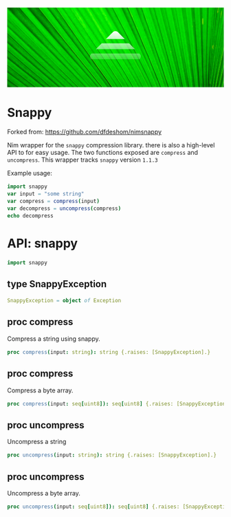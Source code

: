 ![Snappy Logo](docs/snappyLogo.png)

# Snappy

Forked from: https://github.com/dfdeshom/nimsnappy

Nim wrapper for the `snappy` compression library. there is also a high-level
API to for easy usage. The two functions exposed are `compress` and
`uncompress`. This wrapper tracks `snappy` version `1.1.3`

Example usage:

```nim
import snappy
var input = "some string"
var compress = compress(input)
var decompress = uncompress(compress)
echo decompress
```


# API: snappy

```nim
import snappy
```

## **type** SnappyException


```nim
SnappyException = object of Exception
```

## **proc** compress

Compress a string using snappy.

```nim
proc compress(input: string): string {.raises: [SnappyException].}
```

## **proc** compress

Compress a byte array.

```nim
proc compress(input: seq[uint8]): seq[uint8] {.raises: [SnappyException].}
```

## **proc** uncompress

Uncompress a string

```nim
proc uncompress(input: string): string {.raises: [SnappyException].}
```

## **proc** uncompress

Uncompress a byte array.

```nim
proc uncompress(input: seq[uint8]): seq[uint8] {.raises: [SnappyException].}
```

